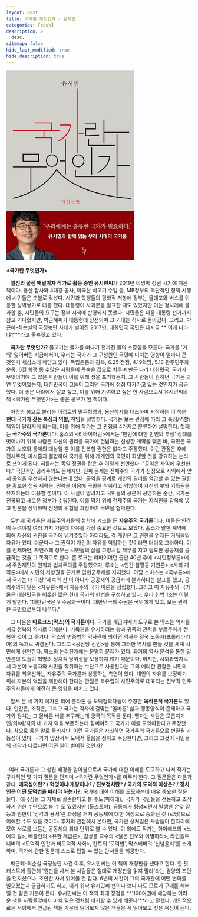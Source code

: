 ```yaml
---
layout: post
title: 국가란 무엇인가 - 유시민
categories: [book]
description: >
  desc.
sitemap: false
hide_last_modified: true
hide_description: true
---
```


![](/assets/img/posts/from_tistory/087.jpg)
  


  


**<국가란 무엇인가\>**

  


   **썰전의 꿀잼 패널이자** **작가로 활동 중인 유시민씨**가 2011년 이명박 정권 시기에 지은 책이다. 용산 참사와 4대강 공사, 미국산 쇠고기 수입 등, MB정부의 독단적인 정책 시행에 시민들은 촛불로 맞섰다. 시민과 학생들의 평화적 저항에 정부는 물대포와 버스를 이용한 성벽쌓기로 대응 했다. 대통령이 사과문을 발표한 때도 있었지만 이는 겉치레에 불과할 뿐, 시민들의 요구는 정부 시책에 반영되지 못했다. 시민들은 다음 대통령 선거까지 참고 기다렸지만, 박근혜씨가 대통령에 당선되며 그 기대는 허사로 돌아갔다. 그리고, 박근혜-최순실의 국정농단 사태가 벌어진 2017년, 대한민국 국민은 다시금 **'이게 나라냐?'**라고 울부짖고 있다. 

  


   **국가란 무엇인가?** 물고기는 물가를 떠나기 전까진 물의 소중함을 모른다. 국가를 '거의' 잃어버린 지금에서야, 우리는 국가가 그 구성원인 국민에 미치는 영향이 얼마나 큰 것인지 새삼스레 깨닫고 있다. 독립운동과 광복, 6.25 전쟁, 4.19혁명, 5.18 광주민주화운동, 6월 항쟁 등 수많은 사람들이 목숨을 값으로 치루며 만든 나라 대한민국. 국가가 무엇이기에 그 많은 사람들이 이를 위해 생을 포기했는지, 그 사람들이 원하던 국가는 과연 무엇이었는지, 대한민국이 그들이 그리던 국가에 점점 다가가고 있는 것인지가 궁금했다. 더 좋은 나라에서 살고 싶고, 이를 위해 기여하고 싶은 한 사람으로서 유시민씨의 책 <국가란 무엇인가\>는 좋은 공부가 된 책이다.

  


   아랍의 봄으로 불리는 이집트의 민주혁명과, 용산참사를 대조하며 시작하는 이 책은 **현대 국가가 갖는 특징과 역할, 책임**을 설명한다. 국가는 보는 관점에 따라 그 특징/역할/책임이 달라지게 되는데, 이를 위해 작가는 그 관점을 4가지로 분류하여 설명한다. 첫째는 **국가주의 국가론**이다. 홉스의 <리바이어던\>에서는 '만인에 대한 만인의 투쟁' 상태를 벗어나기 위해 사람은 자신의 권리를 국가에 헌납하는 신성한 계약을 맺은 바, 국민은 국가의 보호와 통제의 대상일 뿐 이를 전복할 권한은 없다고 주장했다. 이런 관점은 후에 전체주의, 파시즘과 결합하여 국가를 위해 개개인의 국민이 희생할 것을 강요하는 논리로 쓰이게 된다. 히틀러는 독일 정권을 잡은 후 이렇게 선언했다. "공익은 사익에 우선한다." 극단적인 공리주의도 문제지만, 진짜 문제는 전체주의 국가가 진정으로 사익에서 앞서 공익을 우선하지 않는다는데 있다. 공익을 핑계로 개인의 권리를 억압할 수 있는 권한을 확보한 집권 세력은, 권력을 이용해 국민을 착취하고 억압하여 자신의 부와 기득권을 유지하는데 이용할 뿐이다. 이 사실이 알려지고 국민들의 공분이 공명하는 순간, 국가는 전복되고 새로운 정부가 수립된다. 이를 막기 위해 전제주의 국가는 지식인을 감옥에 넣고 언론을 장악하며 전쟁의 위협을 과장하여 국민을 협박한다.

  


   두번째 국가론은 자유주의자들의 철학에 기초를 둔 **자유주의 국가론**이다. 이들은 인간이 누려야할 여러 가치 가운데 자유를 가장 중요한 것으로 보았다. 홉스가 말한 계약에 의해 자신의 권한을 국가에 넘겨주었다 하더라도, 각 개인은 그 권한을 언제든 거둬들일 자유가 있다. 더군다나 그 권력이 개인의 자유를 억압하는 것이라면 더더욱 그러하다. 이를 전제하면, 자연스레 정부는 시민들의 삶을 고양시킬 책무를 지고 필요한 공공재를 공급하는 것을 그 목적으로 한다. 존 로크는 리바이어던 출판 40년 후에 <시민정부론\>에서 주권재민의 원칙과 법치주의를 주장했으며, 루소는 <인간 불평등 기원론\>,<사회 계약론\>에서 시민의 저항권을 근거로 입헌군주제를 지지했다. 아담 스미스는 <국부론\>에서 국가는 더 이상 '세속의 신'이 아니라 공공재의 공급자에 불과하다는 발표를 했고, 공리주의자 밀은 <자유론\>에서 자유주의 국가 이론을 정립했다. 그리고 이 자유주의 국가론은 대한민국을 비롯한 많은 현대 국가의 헌법을 구성하고 있다. 우리 헌법 1조는 이렇게 말한다. "대한민국은 민주공화국이다. 대한민국의 주권은 국민에게 있고, 모든 권력은 국민으로부터 나온다."

  


   그 다음은 **마르크스(막스)의 국가론**이다. 국가를 계급지배의 도구로 본 막스는 역사를 계급 전복의 역사로 이해한다. 기득권을 유지하려는 왕과 귀족의 권력을 부르주아가 전복한 것이 그 증거다. 막스의 변증법적 역사관에 의하면 역사는 결국 노동자(프롤레타리아)의 독재로 귀결된다. 그리고 <공산당 선언\>을 통해 그러한 역사를 만들 것을 세계 시민에게 선언한다. 막스의 논리전개에는 분명히 문제가 있다. 과거의 역사 분석을 통한 일반론의 도출이 혁명의 정치적 당위성을 보장하지 않기 때문이다. 하지만, 사회과학자로서 자본이 노동자와 시민을 착취하는 수단으로 사용된다는 그의 예리한 관찰은 시민의 자유를 최우선하는 자유주의 국가론과 상통하는 측면이 있다. 개인의 자유를 보장하기 위해 자본의 억압을 제한해야 한다는 관점은 북유럽의 사민주의로 대표되는 진보적 민주주의자들에게 여전히 큰 영향을 미치고 있다.

  


   앞서 본 세 가지 국가론 외에 플라톤 등 도덕철학자들이 주창한 **목적론적 국가론**도 있다. 인간은, 조직은, 그리고 국가는 각자에 걸맞는 '올바른' 삶과 행동양식이 존재하고 국가와 정치는 그 올바른 바를 추구하는데 궁극의 목적을 둔다. 맹자는 사람은 모름지기 인/의/예/지의 네 가지 덕을 보존하는데 힘써야하고 국가가 이를 도와야한다고 주장했다. 참으로 옳은 말로 들리지만, 이런 국가론은 자칫하면 국가주의 국가론으로 변질될 가능성이 있다. 국가가 앞장서서 도덕적 옮음을 정하고 주장한다면, 그리고 그것이 시민들의 생각가 다르다면 어떤 일이 벌어질 것인가?

  


    

  여러 국가론과 그 성립 배경을 알아봄으로써 국가에 대한 이해를 도모하고 나서 작가는 구체적인 몇 가지 질문을 던지며 <국가란 무엇인가\>를 마무리 한다. 그 질문들은 다음과 같다. **애국심이란? / 혁명이냐 개량이냐? / 진보정치란? / 국가의 도덕적 이상은? / 정치인은 어떤 도덕법을 따라야 하는가?.** 국가에 대한 이해를 도모하는데 매우 중요한 질문들다.  애국심을 그 자체로 실존한다고 볼 수도(피히테),  국가가 국민들을 선동하고 조작하기 위한 수단으로 볼 수 도 있겠지만 (톨스토이), 공동체가 형성되면서 발생한 온갖 갈등과 원한이 '망각과 용서'란 과정을 거쳐 공동체에 대한 애정으로 승화된 것 (르낭)으로 이해할 수도 있을 것이다. 후자의 관점에서 본다면, 국가란 상처입은 사람들이 한자리에 모여 서로를 보듬는 공동체의 최대 단위로 볼 수 있다. 이 외에도 작가는 하이에크의 <노예의 길\>, 베블런의 <유한 계급론\>, 김상봉 교수의 <낡은 진보와 이별하라\>, 라인홀트 니버의 <도덕적 인간과 비도덕적 사회\>, 칸트의 '도덕법', 막스베버의 '신념윤리'를 소개하며, 국가에 관한 질문에 스스로 답할 수 있는 단서들을 제공한다. 

  


   박근혜-최순실 국정농단 사건 이후, 유시민씨는 이 책의 개정판을 냈다고 한다. 한 팟캐스트에 출연해 '원판을 사서 본 사람들은 절대로 개정판을 읽지 말라'라는 겸양의 조언을 던지셨으나, 조만간 사서 읽어볼 것 같다. 6년의 시간이 그의 국가관에 어떤 변화를 일으켰는지 궁금하기도 하고, 내가 워낙 유시민씨 팬이다 보니 나도 모르게 구매를 해버릴 것 같은 기분이 든다. 유시민씨는 이 책의 최대 장점을 **'100여권에 해당하는 어려운 책을 사람들앞에서 마치 읽은 것처럼 얘기할 수 있게 해준다'**라고 말했다. 개인적으로는 서평에서 언급된 책들 가운데 읽어보지 않은 책들은 꼭 읽어보고 싶은 욕심이 든다.

  


  


  


  


  


  


